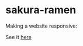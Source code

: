 # sakura-ramen

Making a website responsive:

See it [here](https://vladik178.github.io/sakura-ramen/)
